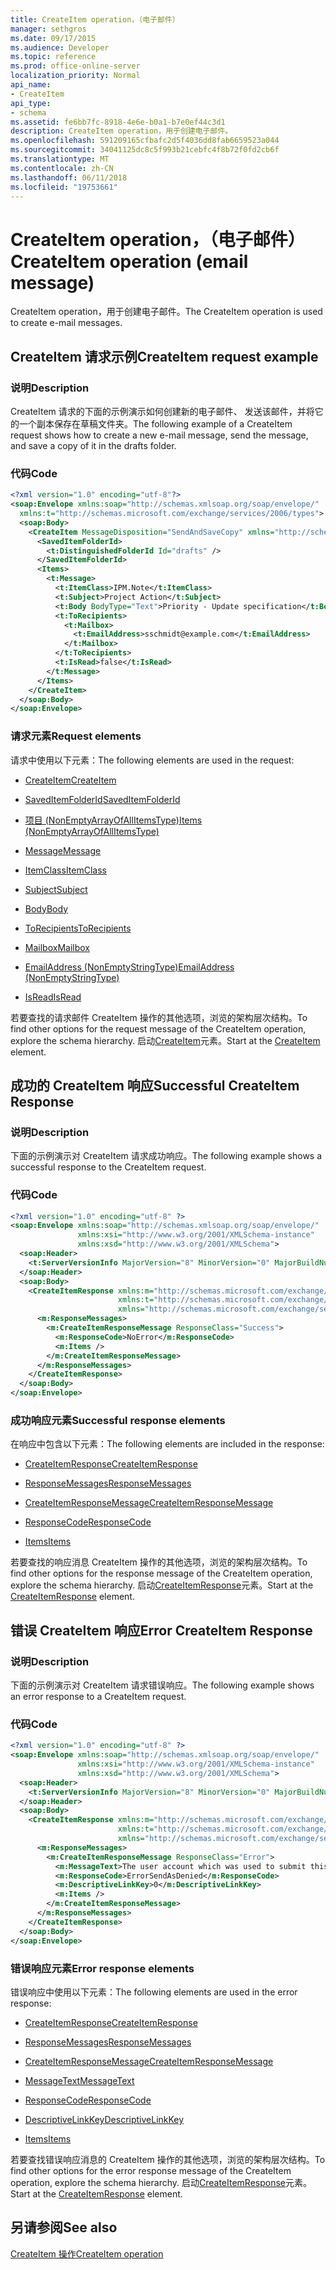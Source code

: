 ```yaml
---
title: CreateItem operation，（电子邮件）
manager: sethgros
ms.date: 09/17/2015
ms.audience: Developer
ms.topic: reference
ms.prod: office-online-server
localization_priority: Normal
api_name:
- CreateItem
api_type:
- schema
ms.assetid: fe6bb7fc-8918-4e6e-b0a1-b7e0ef44c3d1
description: CreateItem operation，用于创建电子邮件。
ms.openlocfilehash: 591209165cfbafc2d5f4036dd8fab6659523a044
ms.sourcegitcommit: 34041125dc8c5f993b21cebfc4f8b72f0fd2cb6f
ms.translationtype: MT
ms.contentlocale: zh-CN
ms.lasthandoff: 06/11/2018
ms.locfileid: "19753661"
---
```

# <a name="createitem-operation-email-message"></a><span data-ttu-id="52efa-103">CreateItem operation，（电子邮件）</span><span class="sxs-lookup"><span data-stu-id="52efa-103">CreateItem operation (email message)</span></span>

<span data-ttu-id="52efa-104">CreateItem operation，用于创建电子邮件。</span><span class="sxs-lookup"><span data-stu-id="52efa-104">The CreateItem operation is used to create e-mail messages.</span></span>
  
## <a name="createitem-request-example"></a><span data-ttu-id="52efa-105">CreateItem 请求示例</span><span class="sxs-lookup"><span data-stu-id="52efa-105">CreateItem request example</span></span>

### <a name="description"></a><span data-ttu-id="52efa-106">说明</span><span class="sxs-lookup"><span data-stu-id="52efa-106">Description</span></span>

<span data-ttu-id="52efa-107">CreateItem 请求的下面的示例演示如何创建新的电子邮件、 发送该邮件，并将它的一个副本保存在草稿文件夹。</span><span class="sxs-lookup"><span data-stu-id="52efa-107">The following example of a CreateItem request shows how to create a new e-mail message, send the message, and save a copy of it in the drafts folder.</span></span>
  
### <a name="code"></a><span data-ttu-id="52efa-108">代码</span><span class="sxs-lookup"><span data-stu-id="52efa-108">Code</span></span>

```XML
<?xml version="1.0" encoding="utf-8"?>
<soap:Envelope xmlns:soap="http://schemas.xmlsoap.org/soap/envelope/"
  xmlns:t="http://schemas.microsoft.com/exchange/services/2006/types">
  <soap:Body>
    <CreateItem MessageDisposition="SendAndSaveCopy" xmlns="http://schemas.microsoft.com/exchange/services/2006/messages">
      <SavedItemFolderId>
        <t:DistinguishedFolderId Id="drafts" />
      </SavedItemFolderId>
      <Items>
        <t:Message>
          <t:ItemClass>IPM.Note</t:ItemClass>
          <t:Subject>Project Action</t:Subject>
          <t:Body BodyType="Text">Priority - Update specification</t:Body>
          <t:ToRecipients>
            <t:Mailbox>
              <t:EmailAddress>sschmidt@example.com</t:EmailAddress>
            </t:Mailbox>
          </t:ToRecipients>
          <t:IsRead>false</t:IsRead>
        </t:Message>
      </Items>
    </CreateItem>
  </soap:Body>
</soap:Envelope>
```

### <a name="request-elements"></a><span data-ttu-id="52efa-109">请求元素</span><span class="sxs-lookup"><span data-stu-id="52efa-109">Request elements</span></span>

<span data-ttu-id="52efa-110">请求中使用以下元素：</span><span class="sxs-lookup"><span data-stu-id="52efa-110">The following elements are used in the request:</span></span> 
  
- [<span data-ttu-id="52efa-111">CreateItem</span><span class="sxs-lookup"><span data-stu-id="52efa-111">CreateItem</span></span>](createitem.md)
    
- [<span data-ttu-id="52efa-112">SavedItemFolderId</span><span class="sxs-lookup"><span data-stu-id="52efa-112">SavedItemFolderId</span></span>](saveditemfolderid.md)
    
- [<span data-ttu-id="52efa-113">项目 (NonEmptyArrayOfAllItemsType)</span><span class="sxs-lookup"><span data-stu-id="52efa-113">Items (NonEmptyArrayOfAllItemsType)</span></span>](items-nonemptyarrayofallitemstype.md)
    
- [<span data-ttu-id="52efa-114">Message</span><span class="sxs-lookup"><span data-stu-id="52efa-114">Message</span></span>](message-ex15websvcsotherref.md)
    
- [<span data-ttu-id="52efa-115">ItemClass</span><span class="sxs-lookup"><span data-stu-id="52efa-115">ItemClass</span></span>](itemclass.md)
    
- [<span data-ttu-id="52efa-116">Subject</span><span class="sxs-lookup"><span data-stu-id="52efa-116">Subject</span></span>](subject.md)
    
- [<span data-ttu-id="52efa-117">Body</span><span class="sxs-lookup"><span data-stu-id="52efa-117">Body</span></span>](body.md)
    
- [<span data-ttu-id="52efa-118">ToRecipients</span><span class="sxs-lookup"><span data-stu-id="52efa-118">ToRecipients</span></span>](torecipients.md)
    
- [<span data-ttu-id="52efa-119">Mailbox</span><span class="sxs-lookup"><span data-stu-id="52efa-119">Mailbox</span></span>](mailbox.md)
    
- [<span data-ttu-id="52efa-120">EmailAddress (NonEmptyStringType)</span><span class="sxs-lookup"><span data-stu-id="52efa-120">EmailAddress (NonEmptyStringType)</span></span>](emailaddress-nonemptystringtype.md)
    
- [<span data-ttu-id="52efa-121">IsRead</span><span class="sxs-lookup"><span data-stu-id="52efa-121">IsRead</span></span>](isread.md)
    
<span data-ttu-id="52efa-122">若要查找的请求邮件 CreateItem 操作的其他选项，浏览的架构层次结构。</span><span class="sxs-lookup"><span data-stu-id="52efa-122">To find other options for the request message of the CreateItem operation, explore the schema hierarchy.</span></span> <span data-ttu-id="52efa-123">启动[CreateItem](createitem.md)元素。</span><span class="sxs-lookup"><span data-stu-id="52efa-123">Start at the [CreateItem](createitem.md) element.</span></span> 
  
## <a name="successful-createitem-response"></a><span data-ttu-id="52efa-124">成功的 CreateItem 响应</span><span class="sxs-lookup"><span data-stu-id="52efa-124">Successful CreateItem Response</span></span>

### <a name="description"></a><span data-ttu-id="52efa-125">说明</span><span class="sxs-lookup"><span data-stu-id="52efa-125">Description</span></span>

<span data-ttu-id="52efa-126">下面的示例演示对 CreateItem 请求成功响应。</span><span class="sxs-lookup"><span data-stu-id="52efa-126">The following example shows a successful response to the CreateItem request.</span></span>
  
### <a name="code"></a><span data-ttu-id="52efa-127">代码</span><span class="sxs-lookup"><span data-stu-id="52efa-127">Code</span></span>

```XML
<?xml version="1.0" encoding="utf-8" ?>
<soap:Envelope xmlns:soap="http://schemas.xmlsoap.org/soap/envelope/" 
               xmlns:xsi="http://www.w3.org/2001/XMLSchema-instance" 
               xmlns:xsd="http://www.w3.org/2001/XMLSchema">
  <soap:Header>
    <t:ServerVersionInfo MajorVersion="8" MinorVersion="0" MajorBuildNumber="595" MinorBuildNumber="0" xmlns:t="http://schemas.microsoft.com/exchange/services/2006/types" />
  </soap:Header>
  <soap:Body>
    <CreateItemResponse xmlns:m="http://schemas.microsoft.com/exchange/services/2006/messages" 
                        xmlns:t="http://schemas.microsoft.com/exchange/services/2006/types" 
                        xmlns="http://schemas.microsoft.com/exchange/services/2006/messages">
      <m:ResponseMessages>
        <m:CreateItemResponseMessage ResponseClass="Success">
          <m:ResponseCode>NoError</m:ResponseCode>
          <m:Items />
        </m:CreateItemResponseMessage>
      </m:ResponseMessages>
    </CreateItemResponse>
  </soap:Body>
</soap:Envelope>
```

### <a name="successful-response-elements"></a><span data-ttu-id="52efa-128">成功响应元素</span><span class="sxs-lookup"><span data-stu-id="52efa-128">Successful response elements</span></span>

<span data-ttu-id="52efa-129">在响应中包含以下元素：</span><span class="sxs-lookup"><span data-stu-id="52efa-129">The following elements are included in the response:</span></span> 
  
- [<span data-ttu-id="52efa-130">CreateItemResponse</span><span class="sxs-lookup"><span data-stu-id="52efa-130">CreateItemResponse</span></span>](createitemresponse.md)
    
- [<span data-ttu-id="52efa-131">ResponseMessages</span><span class="sxs-lookup"><span data-stu-id="52efa-131">ResponseMessages</span></span>](responsemessages.md)
    
- [<span data-ttu-id="52efa-132">CreateItemResponseMessage</span><span class="sxs-lookup"><span data-stu-id="52efa-132">CreateItemResponseMessage</span></span>](createitemresponsemessage.md)
    
- [<span data-ttu-id="52efa-133">ResponseCode</span><span class="sxs-lookup"><span data-stu-id="52efa-133">ResponseCode</span></span>](responsecode.md)
    
- [<span data-ttu-id="52efa-134">Items</span><span class="sxs-lookup"><span data-stu-id="52efa-134">Items</span></span>](items.md)
    
<span data-ttu-id="52efa-135">若要查找的响应消息 CreateItem 操作的其他选项，浏览的架构层次结构。</span><span class="sxs-lookup"><span data-stu-id="52efa-135">To find other options for the response message of the CreateItem operation, explore the schema hierarchy.</span></span> <span data-ttu-id="52efa-136">启动[CreateItemResponse](createitemresponse.md)元素。</span><span class="sxs-lookup"><span data-stu-id="52efa-136">Start at the [CreateItemResponse](createitemresponse.md) element.</span></span> 
  
## <a name="error-createitem-response"></a><span data-ttu-id="52efa-137">错误 CreateItem 响应</span><span class="sxs-lookup"><span data-stu-id="52efa-137">Error CreateItem Response</span></span>

### <a name="description"></a><span data-ttu-id="52efa-138">说明</span><span class="sxs-lookup"><span data-stu-id="52efa-138">Description</span></span>

<span data-ttu-id="52efa-139">下面的示例演示对 CreateItem 请求错误响应。</span><span class="sxs-lookup"><span data-stu-id="52efa-139">The following example shows an error response to a CreateItem request.</span></span>
  
### <a name="code"></a><span data-ttu-id="52efa-140">代码</span><span class="sxs-lookup"><span data-stu-id="52efa-140">Code</span></span>

```XML
<?xml version="1.0" encoding="utf-8" ?>
<soap:Envelope xmlns:soap="http://schemas.xmlsoap.org/soap/envelope/" 
               xmlns:xsi="http://www.w3.org/2001/XMLSchema-instance" 
               xmlns:xsd="http://www.w3.org/2001/XMLSchema">
  <soap:Header>
    <t:ServerVersionInfo MajorVersion="8" MinorVersion="0" MajorBuildNumber="595" MinorBuildNumber="0" xmlns:t="http://schemas.microsoft.com/exchange/services/2006/types" />
  </soap:Header>
  <soap:Body>
    <CreateItemResponse xmlns:m="http://schemas.microsoft.com/exchange/services/2006/messages" 
                        xmlns:t="http://schemas.microsoft.com/exchange/services/2006/types" 
                        xmlns="http://schemas.microsoft.com/exchange/services/2006/messages">
      <m:ResponseMessages>
        <m:CreateItemResponseMessage ResponseClass="Error">
          <m:MessageText>The user account which was used to submit this request does not have the right to send mail on behalf of the specified sending account.</m:MessageText>
          <m:ResponseCode>ErrorSendAsDenied</m:ResponseCode>
          <m:DescriptiveLinkKey>0</m:DescriptiveLinkKey>
          <m:Items />
        </m:CreateItemResponseMessage>
      </m:ResponseMessages>
    </CreateItemResponse>
  </soap:Body>
</soap:Envelope>
```

### <a name="error-response-elements"></a><span data-ttu-id="52efa-141">错误响应元素</span><span class="sxs-lookup"><span data-stu-id="52efa-141">Error response elements</span></span>

<span data-ttu-id="52efa-142">错误响应中使用以下元素：</span><span class="sxs-lookup"><span data-stu-id="52efa-142">The following elements are used in the error response:</span></span> 
  
- [<span data-ttu-id="52efa-143">CreateItemResponse</span><span class="sxs-lookup"><span data-stu-id="52efa-143">CreateItemResponse</span></span>](createitemresponse.md)
    
- [<span data-ttu-id="52efa-144">ResponseMessages</span><span class="sxs-lookup"><span data-stu-id="52efa-144">ResponseMessages</span></span>](responsemessages.md)
    
- [<span data-ttu-id="52efa-145">CreateItemResponseMessage</span><span class="sxs-lookup"><span data-stu-id="52efa-145">CreateItemResponseMessage</span></span>](createitemresponsemessage.md)
    
- [<span data-ttu-id="52efa-146">MessageText</span><span class="sxs-lookup"><span data-stu-id="52efa-146">MessageText</span></span>](messagetext.md)
    
- [<span data-ttu-id="52efa-147">ResponseCode</span><span class="sxs-lookup"><span data-stu-id="52efa-147">ResponseCode</span></span>](responsecode.md)
    
- [<span data-ttu-id="52efa-148">DescriptiveLinkKey</span><span class="sxs-lookup"><span data-stu-id="52efa-148">DescriptiveLinkKey</span></span>](descriptivelinkkey.md)
    
- [<span data-ttu-id="52efa-149">Items</span><span class="sxs-lookup"><span data-stu-id="52efa-149">Items</span></span>](items.md)
    
<span data-ttu-id="52efa-150">若要查找错误响应消息的 CreateItem 操作的其他选项，浏览的架构层次结构。</span><span class="sxs-lookup"><span data-stu-id="52efa-150">To find other options for the error response message of the CreateItem operation, explore the schema hierarchy.</span></span> <span data-ttu-id="52efa-151">启动[CreateItemResponse](createitemresponse.md)元素。</span><span class="sxs-lookup"><span data-stu-id="52efa-151">Start at the [CreateItemResponse](createitemresponse.md) element.</span></span> 
  
## <a name="see-also"></a><span data-ttu-id="52efa-152">另请参阅</span><span class="sxs-lookup"><span data-stu-id="52efa-152">See also</span></span>



[<span data-ttu-id="52efa-153">CreateItem 操作</span><span class="sxs-lookup"><span data-stu-id="52efa-153">CreateItem operation</span></span>](createitem-operation.md)

